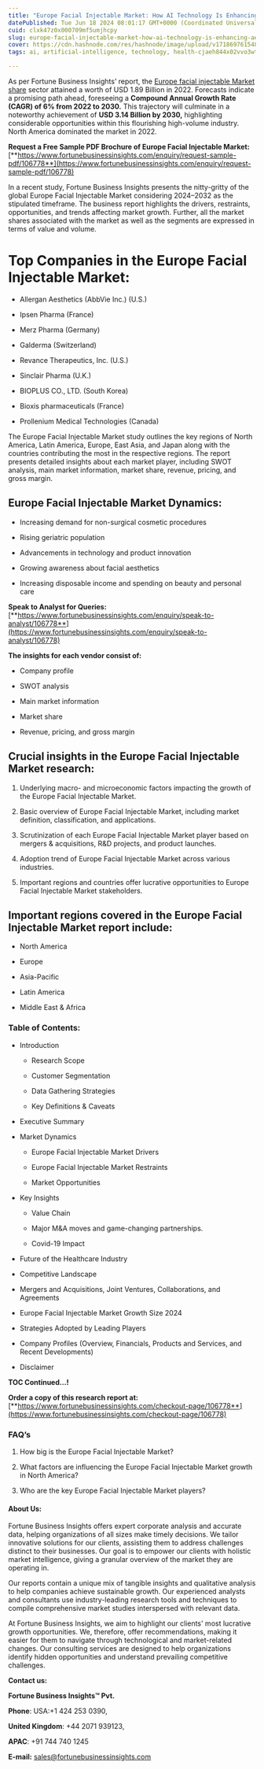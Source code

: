 ```yaml
---
title: "Europe Facial Injectable Market: How AI Technology Is Enhancing Aesthetic Treatments"
datePublished: Tue Jun 18 2024 08:01:17 GMT+0000 (Coordinated Universal Time)
cuid: clxk47z0x000709mf5umjhcpy
slug: europe-facial-injectable-market-how-ai-technology-is-enhancing-aesthetic-treatments
cover: https://cdn.hashnode.com/res/hashnode/image/upload/v1718697615481/2258aa5b-9a31-4c4f-89b6-5fa0d074f45b.png
tags: ai, artificial-intelligence, technology, health-cjaeh844x02vvo3wtj5r2s75q, healthcare, europe-facial-injectable-market

---
```


As per Fortune Business Insights’ report, the [Europe facial injectable Market share](https://www.fortunebusinessinsights.com/europe-facial-injectable-market-106778) sector attained a worth of USD 1.89 Billion in 2022. Forecasts indicate a promising path ahead, foreseeing a **Compound Annual Growth Rate (CAGR) of 6% from 2022 to 2030.** This trajectory will culminate in a noteworthy achievement of **USD 3.14 Billion by 2030,** highlighting considerable opportunities within this flourishing high-volume industry. North America dominated the market in 2022.

**Request a Free Sample PDF Brochure of Europe Facial Injectable Market:** [**https://www.fortunebusinessinsights.com/enquiry/request-sample-pdf/106778**](https://www.fortunebusinessinsights.com/enquiry/request-sample-pdf/106778)

In a recent study, Fortune Business Insights presents the nitty-gritty of the global Europe Facial Injectable Market considering 2024–2032 as the stipulated timeframe. The business report highlights the drivers, restraints, opportunities, and trends affecting market growth. Further, all the market shares associated with the market as well as the segments are expressed in terms of value and volume.

# **Top Companies in the Europe Facial Injectable Market:**

* Allergan Aesthetics (AbbVie Inc.) (U.S.)
    
* Ipsen Pharma (France)
    
* Merz Pharma (Germany)
    
* Galderma (Switzerland)
    
* Revance Therapeutics, Inc. (U.S.)
    
* Sinclair Pharma (U.K.)
    
* BIOPLUS CO., LTD. (South Korea)
    
* Bioxis pharmaceuticals (France)
    
* Prollenium Medical Technologies (Canada)
    

The Europe Facial Injectable Market study outlines the key regions of North America, Latin America, Europe, East Asia, and Japan along with the countries contributing the most in the respective regions. The report presents detailed insights about each market player, including SWOT analysis, main market information, market share, revenue, pricing, and gross margin.

## Europe Facial Injectable Market **Dynamics**:

* Increasing demand for non-surgical cosmetic procedures
    
* Rising geriatric population
    
* Advancements in technology and product innovation
    
* Growing awareness about facial aesthetics
    
* Increasing disposable income and spending on beauty and personal care
    

**Speak to Analyst for Queries:** [**https://www.fortunebusinessinsights.com/enquiry/speak-to-analyst/106778**](https://www.fortunebusinessinsights.com/enquiry/speak-to-analyst/106778)

**The insights for each vendor consist of:**

* Company profile
    
* SWOT analysis
    
* Main market information
    
* Market share
    
* Revenue, pricing, and gross margin
    

## **Crucial insights in the Europe Facial Injectable Market research:**

1. Underlying macro- and microeconomic factors impacting the growth of the Europe Facial Injectable Market.
    
2. Basic overview of Europe Facial Injectable Market, including market definition, classification, and applications.
    
3. Scrutinization of each Europe Facial Injectable Market player based on mergers & acquisitions, R&D projects, and product launches.
    
4. Adoption trend of Europe Facial Injectable Market across various industries.
    
5. Important regions and countries offer lucrative opportunities to Europe Facial Injectable Market stakeholders.
    

## **Important regions covered in the Europe Facial Injectable Market report include:**

* North America
    
* Europe
    
* Asia-Pacific
    
* Latin America
    
* Middle East & Africa
    

### **Table of Contents:**

* Introduction
    
    * Research Scope
        
    * Customer Segmentation
        
    * Data Gathering Strategies
        
    * Key Definitions & Caveats
        
* Executive Summary
    
* Market Dynamics
    
    * Europe Facial Injectable Market Drivers
        
    * Europe Facial Injectable Market Restraints
        
    * Market Opportunities
        
* Key Insights
    
    * Value Chain
        
    * Major M&A moves and game-changing partnerships.
        
    * Covid-19 Impact
        
* Future of the Healthcare Industry
    
* Competitive Landscape
    
* Mergers and Acquisitions, Joint Ventures, Collaborations, and Agreements
    
* Europe Facial Injectable Market Growth Size 2024
    
* Strategies Adopted by Leading Players
    
* Company Profiles (Overview, Financials, Products and Services, and Recent Developments)
    
* Disclaimer
    

**TOC Continued…!**

**Order a copy of this research report at:** [**https://www.fortunebusinessinsights.com/checkout-page/106778**](https://www.fortunebusinessinsights.com/checkout-page/106778)

### **FAQ’s**

1. How big is the Europe Facial Injectable Market?
    
2. What factors are influencing the Europe Facial Injectable Market growth in North America?
    
3. Who are the key Europe Facial Injectable Market players?
    

#### **About Us:**

Fortune Business Insights offers expert corporate analysis and accurate data, helping organizations of all sizes make timely decisions. We tailor innovative solutions for our clients, assisting them to address challenges distinct to their businesses. Our goal is to empower our clients with holistic market intelligence, giving a granular overview of the market they are operating in.

Our reports contain a unique mix of tangible insights and qualitative analysis to help companies achieve sustainable growth. Our experienced analysts and consultants use industry-leading research tools and techniques to compile comprehensive market studies interspersed with relevant data.

At Fortune Business Insights, we aim to highlight our clients' most lucrative growth opportunities. We, therefore, offer recommendations, making it easier for them to navigate through technological and market-related changes. Our consulting services are designed to help organizations identify hidden opportunities and understand prevailing competitive challenges.

**Contact us:**

**Fortune Business Insights™ Pvt.**

**Phone**: USA:+1 424 253 0390,

**United Kingdom**: +44 2071 939123,

**APAC**: +91 744 740 1245

**E-mail:** [sales@fortunebusinessinsights.com](mailto:sales@fortunebusinessinsights.com)
